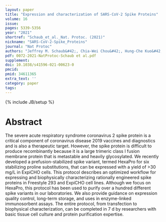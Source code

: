 ```yaml
---
layout: paper
title: "Expression and characterization of SARS-CoV-2 Spike Proteins"
volume: 16
issue:
pages: 5339-5356
year: "2021"
shortref: "Schaub_et_al._Nat. Protoc. (2021)"
nickname: "SARS-CoV-2-Spike_Proteins"
journal: "Nat Protoc"
authors: "Jeffrey M. Schaub&#42;, Chia-Wei Chou&#42;, Hung-Che Kuo&#42;, Kamyab Javanmardi&#42;, Ching-Lin Hsieh, Jory Goldsmith, Andrea M. DiVenere, Kevin C. Le, Daniel Wrapp, Patrick O. Byrne, Christy K. Hjorth, Nicole V. Johnson, John Ludes-Meyers, Annalee W. Nguyen, Nianshuang Wang, Jason J. Lavinder, Gregory C. Ippolito, Jennifer A. Maynard, Jason S. McLellan, and Ilya J. Finkelstein (&#42; co-first authors)"
pdf: 0072-2021-NatProtoc-Schaub et al.pdf
supplement: 
doi: 10.1038/s41596-021-00623-0
pmcid:
pmid: 34611365
extra_text: ''
category: paper
tags:
---
```

{% include JB/setup %}

# Abstract
The severe acute respiratory syndrome coronavirus 2 spike protein is a critical component of coronavirus disease 2019 vaccines and diagnostics and is also a therapeutic target. However, the spike protein is difficult to produce recombinantly because it is a large trimeric class I fusion membrane protein that is metastable and heavily glycosylated. We recently developed a prefusion-stabilized spike variant, termed HexaPro for six stabilizing proline substitutions, that can be expressed with a yield of >30 mg/L in ExpiCHO cells. This protocol describes an optimized workflow for expressing and biophysically characterizing rationally engineered spike proteins in Freestyle 293 and ExpiCHO cell lines. Although we focus on HexaPro, this protocol has been used to purify over a hundred different spike variants in our laboratories. We also provide guidance on expression quality control, long-term storage, and uses in enzyme-linked immunosorbent assays. The entire protocol, from transfection to biophysical characterization, can be completed in 7 d by researchers with basic tissue cell culture and protein purification expertise.